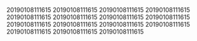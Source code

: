 20190108111615
20190108111615
20190108111615
20190108111615
20190108111615
20190108111615
20190108111615
20190108111615
20190108111615
20190108111615
20190108111615
20190108111615
20190108111615
20190108111615
20190108111615
